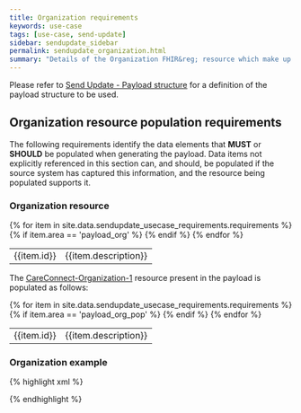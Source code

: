 ```yaml
---
title: Organization requirements
keywords: use-case
tags: [use-case, send-update]
sidebar: sendupdate_sidebar
permalink: sendupdate_organization.html
summary: "Details of the Organization FHIR&reg; resource which make up the Send Update payload."
---
```


Please refer to [Send Update - Payload structure](sendupdate_payload.html) for a definition of the payload structure to be used.


## Organization resource population requirements ##

The following requirements identify the data elements that **MUST** or **SHOULD** be populated when generating the payload. Data items not explicitly referenced in this section can, and should, be populated if the source system has captured this information, and the resource being populated supports it.


### Organization resource ###

<table class="requirement-box">
  {% for item in site.data.sendupdate_usecase_requirements.requirements %}
  {% if item.area == 'payload_org' %}
  <tr>
    <td id="{{item.id}}">{{item.id}}</td>
    <td>{{item.description}}</td>
  </tr>
  {% endif %}
  {% endfor %}
</table>

The [CareConnect-Organization-1](https://fhir.hl7.org.uk/STU3/StructureDefinition/CareConnect-Organization-1) resource present in the payload is populated as follows:

<table class="requirement-box">
  {% for item in site.data.sendupdate_usecase_requirements.requirements %}
  {% if item.area == 'payload_org_pop' %}
  <tr>
    <td id="{{item.id}}">{{item.id}}</td>
    <td>{{item.description}}</td>
  </tr>
  {% endif %}
  {% endfor %}
</table>

### Organization example ###

{% highlight xml %}

<Organization>
	<id value="ab71659b-8b8d-43df-b6ba-7f755e9dca64" />
	<meta>
		<profile value="https://fhir.hl7.org.uk/STU3/StructureDefinition/CareConnect-Organization-1" />
	</meta>
	<identifier>
		<system value="https://fhir.nhs.uk/Id/ods-organization-code" />
		<value value="8JJ28" />
	</identifier>
	<name value="exampleOCsystem" />
	<telecom>
		<system value="phone" />
		<value value="01136323200" />
		<use value="work" />
	</telecom>
</Organization>

{% endhighlight %}